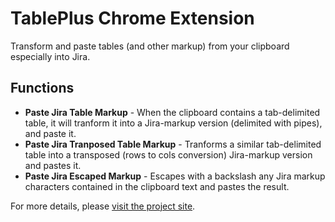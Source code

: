 # TablePlus Chrome Extension

Transform and paste tables (and other markup) from your clipboard especially
into Jira.

## Functions

- __Paste Jira Table Markup__ - When the clipboard contains a tab-delimited
  table, it will tranform it into a Jira-markup version (delimited with
  pipes), and paste it.
- __Paste Jira Tranposed Table Markup__ - Tranforms a similar tab-delimited
  table into a transposed (rows to cols conversion) Jira-markup version and
  pastes it.
- __Paste Jira Escaped Markup__ - Escapes with a backslash any Jira
  markup characters contained in the clipboard text and pastes the result.

For more details, please [visit the project site](https://mgualdron.github.io/TablePlus).

